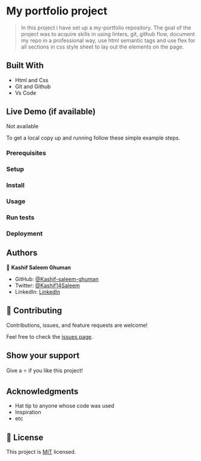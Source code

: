 # My portfolio project

> In this project i have set up a my-portfolio repository. The goal of the project was to acquire skills in using linters, git, github flow, document my repo in a professional way, use html semantic tags and use flex for all sections in css style sheet to lay out the elements on the page. 


## Built With

- Html and Css
- Git and Github
- Vs Code

## Live Demo (if available)

Not available

To get a local copy up and running follow these simple example steps.

### Prerequisites

### Setup

### Install

### Usage

### Run tests

### Deployment


## Authors

👤 **Kashif Saleem Ghuman**

- GitHub: [@Kashif-saleem-ghuman](https://github.com/Kashif-Saleem-Ghuman)
- Twitter: [@Kashif14Saleem](https://twitter.com/Kashif14Saleem)
- LinkedIn: [LinkedIn](https://www.linkedin.com/in/kashif-saleem-45ba95215/)



## 🤝 Contributing

Contributions, issues, and feature requests are welcome!

Feel free to check the [issues page](../../issues/).

## Show your support

Give a ⭐️ if you like this project!

## Acknowledgments

- Hat tip to anyone whose code was used
- Inspiration
- etc

## 📝 License

This project is [MIT](./LICENSE) licensed.

